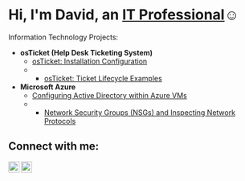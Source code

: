 <h1>Hi, I'm David, an <a href="https://linkedin.com/in/JOSH">IT Professional</a>☺</h1>

Information Technology Projects:</h2>

- <b>osTicket (Help Desk Ticketing System)</b>
  - [osTicket: Installation Configuration](https://github.com/davidlab8/post-install-config-)
  - - [osTicket: Ticket Lifecycle Examples](https://github.com/davidlab8/ticket-lifecycle)
- <b>Microsoft Azure</b>
  - [Configuring Active Directory within Azure VMs](https://github.com/davidlab8/Active-directory-)
  - - [Network Security Groups (NSGs) and Inspecting Network Protocols](https://github.com/joshmadakorcc/azure-network-protocols)
<h2>Connect with me:</h2>


[<img align="left" alt="Josh | LinkedIn" width="22px" src="https://cdn.jsdelivr.net/npm/simple-icons@v3/icons/linkedin.svg" />][linkedin]
[<img align="left" alt="Josh | Instagram" width="22px" src="https://cdn.jsdelivr.net/npm/simple-icons@v3/icons/instagram.svg" />][instagram]


[instagram]: https://www.instagram.com/David
[linkedin]: https://linkedin.com/in/David
